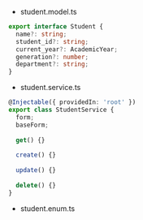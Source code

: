 - student.model.ts

```typescript
export interface Student {
  name?: string;
  student_id?: string;
  current_year?: AcademicYear;
  generation?: number;
  department?: string;
}
```

- student.service.ts

```typescript
@Injectable({ providedIn: 'root' })
export class StudentService {
  form;
  baseForm;
  
  get() {}
  
  create() {}
  
  update() {}
  
  delete() {}
}
```

- student.enum.ts
```typescript
```
